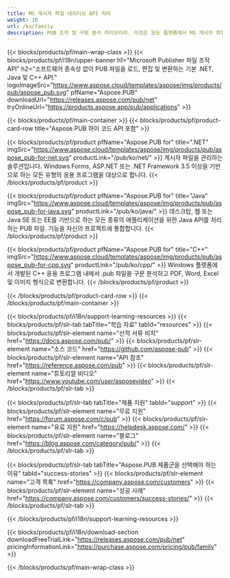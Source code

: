 ```yaml
---
title: MS 게시자 파일 네이티브 API 처리
weight: 10
url: /ko/family
description: PUB 조작 및 구문 분석 라이브러리. 이것은 모든 플랫폼에서 MS 게시자 파일을 PDF 파일로 로드, 편집, 렌더링 및 변환하는 API 솔루션입니다.
---
```


{{< blocks/products/pf/main-wrap-class >}}
{{< blocks/products/pf/i18n/upper-banner h1="Microsoft Publisher 파일 조작 API" h2="소프트웨어 종속성 없이 PUB 파일을 로드, 편집 및 변환하는 기본 .NET, Java 및 C++ API." logoImageSrc="https://www.aspose.cloud/templates/aspose/img/products/pub/aspose_pub.svg" pfName="Aspose.PUB" downloadUrl="https://releases.aspose.com/pub/net" tryOnlineUrl="https://products.aspose.app/pub/applications" >}}

{{< blocks/products/pf/main-container >}}
{{< blocks/products/pf/product-card-row title="Aspose.PUB 하이 코드 API 포함" >}}

{{< blocks/products/pf/product pfName="Aspose.PUB for" title=".NET" imgSrc="https://www.aspose.cloud/templates/aspose/img/products/pub/aspose_pub-for-net.svg" productLink="/pub/ko/net/" >}}
게시자 파일을 관리하는 솔루션입니다. Windows Forms, ASP.NET 또는 .NET Framework 3.5 이상을 기반으로 하는 모든 유형의 응용 프로그램을 대상으로 합니다.
{{< /blocks/products/pf/product >}}

{{< blocks/products/pf/product pfName="Aspose.PUB for" title="Java" imgSrc="https://www.aspose.cloud/templates/aspose/img/products/pub/aspose_pub-for-java.svg" productLink="/pub/ko/java/" >}}
데스크탑, 웹 또는 Java SE 또는 EE를 기반으로 하는 모든 종류의 애플리케이션을 위한 Java API를 처리하는 PUB 파일. 기능을 자신의 프로젝트에 통합합니다.
{{< /blocks/products/pf/product >}}

{{< blocks/products/pf/product pfName="Aspose.PUB for" title="C++" imgSrc="https://www.aspose.cloud/templates/aspose/img/products/pub/aspose_pub-for-cpp.svg" productLink="/pub/ko/cpp/" >}}
Windows 플랫폼에서 개발된 C++ 응용 프로그램 내에서 .pub 파일을 구문 분석하고 PDF, Word, Excel 및 이미지 형식으로 변환합니다.
{{< /blocks/products/pf/product >}}

{{< /blocks/products/pf/product-card-row >}}
{{< /blocks/products/pf/main-container >}}

{{< blocks/products/pf/i18n/support-learning-resources >}}
{{< blocks/products/pf/slr-tab tabTitle="학습 자료" tabId="resources" >}}
{{< blocks/products/pf/slr-element name="선적 서류 비치" href="https://docs.aspose.com/pub/" >}}
{{< blocks/products/pf/slr-element name="소스 코드" href="https://github.com/aspose-pub" >}}
{{< blocks/products/pf/slr-element name="API 참조" href="https://reference.aspose.com/pub" >}}
{{< blocks/products/pf/slr-element name="튜토리얼 비디오" href="https://www.youtube.com/user/asposevideo" >}}
{{< /blocks/products/pf/slr-tab >}}

{{< blocks/products/pf/slr-tab tabTitle="제품 지원" tabId="support" >}}
{{< blocks/products/pf/slr-element name="무료 지원" href="https://forum.aspose.com/c/pub" >}}
{{< blocks/products/pf/slr-element name="유료 지원" href="https://helpdesk.aspose.com/" >}}
{{< blocks/products/pf/slr-element name="블로그" href="https://blog.aspose.com/category/pub/" >}}
{{< /blocks/products/pf/slr-tab >}}

{{< blocks/products/pf/slr-tab tabTitle="Aspose.PUB 제품군을 선택해야 하는 이유" tabId="success-stories" >}}
{{< blocks/products/pf/slr-element name="고객 목록" href="https://company.aspose.com/customers" >}}
{{< blocks/products/pf/slr-element name="성공 사례" href="https://company.aspose.com/customers/success-stories/" >}}
{{< /blocks/products/pf/slr-tab >}}

{{< /blocks/products/pf/i18n/support-learning-resources >}}

{{< blocks/products/pf/i18n/download-section downloadFreeTrialLink="https://releases.aspose.com/pub/net" pricingInformationLink="https://purchase.aspose.com/pricing/pub/family" >}}

{{< /blocks/products/pf/main-wrap-class >}}